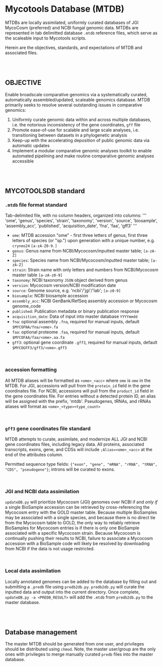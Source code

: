 # Mycotools Database (MTDB)

MTDBs are locally assimilated, uniformly curated databases of JGI MycoCosm (preferred) and NCBI
fungal genomic data. MTDBs are represented in tab delimitted database `.mtdb` reference files,
which serve as the scaleable input to Mycotools scripts. 

Herein are the objectives, standards, and expectations of MTDB and associated files.

<br /><br />

## OBJECTIVE

Enable broadscale comparative genomics via a systematically curated, automatically
assembled/updated, scaleable genomics database. MTDB primarily seeks to resolve several outstanding
issues in comparative genomics: 

1. Uniformly curate genomic data within and across multiple databases, i.e. the notorious
inconsistency of the gene coordinates, `gff` file
2. Promote ease-of-use for scalable and large scale analyses, i.e. transitioning between datasets
in a phylogenetic analysis
3. Keep-up with the accelerating deposition of public genomic data via automatic updates
4. Implement a modular comparative genomic analyses toolkit to enable automated pipelining and 
make routine comparative genomic analyses accessible

<br /><br />

## MYCOTOOLSDB standard
### `.mtdb` file format standard
Tab-delimited file, with no column headers, organized into columns:
'''
'ome', 'genus', 'species', 'strain', 'taxonomy',
'version', 'source', 'biosample', 'assembly_acc',
'published', 'acquisition_date', 'fna', 'faa', 'gff3'
'''

- `ome`: MTDB accession "ome" - first three letters of genus, first three letters of species
(or "sp.") upon generation with a unique number, e.g. `cryneo24` `[a-zA-Z0-9.]`
- `genus`: Genus name from NCBI/Mycocosm/inputted master table; `[a-zA-Z]`
- `species`: Species name from NCBI/Mycocosm/inputted master table; `[a-zA-Z]`
- `strain`: Strain name with only letters and numbers from NCBI/Mycocosm master table `[a-zA-z0-9]`
- `taxonomy`: NCBI taxonomy `JSON` object derived from genus
- `version`: Mycocosm version/NCBI modification date
- `source`: Genome source, e.g. 'ncbi'/'jgi'/'lab'; `[a-z0-9]`
- `biosample`: NCBI biosample accession
- `assembly_acc`: NCBI GenBank/RefSeq assembly accession or Mycocosm genome_code
- `published`: Publication metadata or binary publication response
- `acquisition_date`: Data of input into master database `YYYYmmdd`
- `fna`: optional assembly `.fna`, required for manual inputs, default `$MYCOFNA/fna/<ome>.fa`
- `faa`: optional proteome `.faa`, required for manual inputs, default `$MYCOFAA/faa/<ome>.aa.fa`
- `gff3`: optional gene coordinate `.gff3`, required for manual inputs, default `$MYCOGFF3/gff3/<ome>.gff3`

<br />

### accession formatting
All MTDB aliases will be formatted as `<ome>_<acc>` where `ome` is `ome` in the MTDB.
For JGI, accessions will pull from the `protein_id` field in the gene coordinates file.
For NCBI, accessions will pull from the `product_id` field in the gene coordinates file.
For entries without a detected protein ID, an alias will be assigned with the
prefix, 'mtdb'. Pseudogenes, tRNAs, and rRNAs aliases will format as
`<ome>_<type><type_count>`

<br />

### `gff3` gene coordinates file standard
MTDB attempts to curate, assimilate, and modernize ALL JGI and NCBI gene coordinates files, including
legacy data. All proteins, associated transcripts, exons, gene, and CDSs will include `;Alias=<ome>_<acc>`
at the end of the attributes column.

Permitted sequence type fields: `{"exon", "gene", "mRNA", "rRNA", "tRNA", "CDS", "pseudogene"}`; introns
will be curated to exons. 

<br />

### JGI and NCBI data assimilation
`updateDB.py` will prioritize Mycocosm (JGI) genomes over NCBI if and *only if* a
single BioSample accession can be retrieved by cross-referencing the Mycocosm
entry with the GOLD master table. Because multiple BioSamples may be associated
with a single species, and because there is no direct tie from the Mycocosm table to
GOLD, the only way to reliably retrieve BioSamples for Mycocosm entries is if
there is only one BioSample associated with a specific Mycocosm strain. Because
Mycocosm is continually pushing their results to NCBI, failure to associate a
Mycocosm accession with a BioSample code will likely be resolved by downloading
from NCBI if the data is not usage restricted.

<br />

### Local data assimilation
Locally annotated genomes can be added to the database by filling out and
submitting a `.predb` file using `predb2db.py`. `predb2db.py` will curate the
inputted data and output into the current directory. Once complete,
`updateDB.py -a <PREDB_RESULT>` will add the `.mtdb` from `predb2db.py` to the
master database.

<br /><br />

## Database management

The master MTDB should be generated from one user, and privileges should be
distributed using `chmod`. Note, the master user/group are the only ones with 
privileges to merge manually curated `predb` files into the master database.
